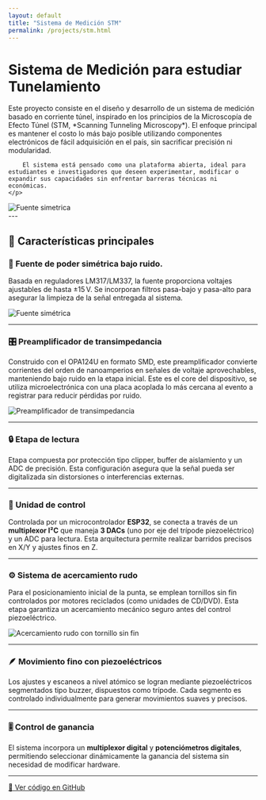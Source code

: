 ```yaml
---
layout: default
title: "Sistema de Medición STM"
permalink: /projects/stm.html
---
```


# Sistema de Medición para estudiar Tunelamiento
<div class="content-with-image">
  <div class="text-block">
    <p>
        Este proyecto consiste en el diseño y desarrollo de un sistema de medición basado en corriente túnel, inspirado en los principios de la Microscopía de Efecto Túnel (STM, *Scanning Tunneling Microscopy*). El enfoque principal es mantener el costo lo más bajo posible utilizando componentes electrónicos de fácil adquisición en el país, sin sacrificar precisión ni modularidad.

        El sistema está pensado como una plataforma abierta, ideal para estudiantes e investigadores que deseen experimentar, modificar o expandir sus capacidades sin enfrentar barreras técnicas ni económicas.
    </p>
  </div>
  <div class="image-block">
    <img src="{{ '/assets/img/stm/stm.jpeg' | relative_url }}" alt="Fuente simetrica">
  </div>
</div>
---

## 🧩 Características principales

### 🔌 Fuente de poder simétrica bajo ruido.

<div class="content-with-image">
  <div class="text-block">
    <p>
      Basada en reguladores LM317/LM337, la fuente proporciona voltajes ajustables de hasta ±15 V. Se incorporan filtros pasa-bajo y pasa-alto para asegurar la limpieza de la señal entregada al sistema.
    </p>
  </div>
  <div class="image-block">
    <img src="{{ '/assets/img/stm/fuente_simetrica.png' | relative_url }}" alt="Fuente simétrica">
  </div>
</div>

---

### 🎛️ Preamplificador de transimpedancia

<div class="content-with-image">
  <div class="text-block">
    <p>
      Construido con el OPA124U en formato SMD, este preamplificador convierte corrientes del orden de nanoamperios en señales de voltaje aprovechables, manteniendo bajo ruido en la etapa inicial. Este es el core del dispositivo, se utiliza microelectrónica con una placa acoplada lo más cercana al evento a registrar para reducir pérdidas por ruido.
    </p>
  </div>
  <div class="image-block">
    <img src="{{ '/assets/img/stm/preamplificador.png' | relative_url }}" 
        alt="Preamplificador de transimpedancia"
        class="zoomable">
  </div>
</div>

---

### 🔒 Etapa de lectura

Etapa compuesta por protección tipo clipper, buffer de aislamiento y un ADC de precisión. Esta configuración asegura que la señal pueda ser digitalizada sin distorsiones o interferencias externas.

---

### 🧠 Unidad de control

Controlada por un microcontrolador **ESP32**, se conecta a través de un **multiplexor I²C** que maneja **3 DACs** (uno por eje del trípode piezoeléctrico) y un ADC para lectura. Esta arquitectura permite realizar barridos precisos en X/Y y ajustes finos en Z.

---

### ⚙️ Sistema de acercamiento rudo

<div class="content-with-image">
  <div class="text-block">
    <p>
      Para el posicionamiento inicial de la punta, se emplean tornillos sin fin controlados por motores reciclados (como unidades de CD/DVD). Esta etapa garantiza un acercamiento mecánico seguro antes del control piezoeléctrico.
    </p>
  </div>
  <div class="image-block">
    <img src="{{ '/assets/img/stm/acercamiento.png' | relative_url }}" alt="Acercamiento rudo con tornillo sin fin">
  </div>
</div>

---

### 🪶 Movimiento fino con piezoeléctricos

Los ajustes y escaneos a nivel atómico se logran mediante piezoeléctricos segmentados tipo buzzer, dispuestos como trípode. Cada segmento es controlado individualmente para generar movimientos suaves y precisos.

---

### 🎚️ Control de ganancia

El sistema incorpora un **multiplexor digital** y **potenciómetros digitales**, permitiendo seleccionar dinámicamente la ganancia del sistema sin necesidad de modificar hardware.

---

[🔗 Ver código en GitHub](https://github.com/mdam21/stm-control)
